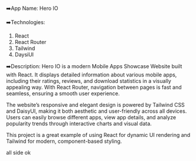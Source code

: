➡️App Name: Hero IO

➡️Technologies: 
1. React 
2. React Router
3. Tailwind
4. DaysiUI

➡️Description:
Hero IO is a modern Mobile Apps Showcase Website built with React. It displays detailed information about various mobile apps, including their ratings, reviews, and download statistics in a visually appealing way. With React Router, navigation between pages is fast and seamless, ensuring a smooth user experience.

The website’s responsive and elegant design is powered by Tailwind CSS and DaisyUI, making it both aesthetic and user-friendly across all devices. Users can easily browse different apps, view app details, and analyze popularity trends through interactive charts and visual data.

This project is a great example of using React for dynamic UI rendering and Tailwind for modern, component-based styling. 



all side ok